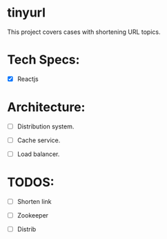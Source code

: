 # tinyurl

This project covers cases with shortening URL topics.

# Tech Specs:

- [x] Reactjs

# Architecture:

- [ ] Distribution system.

- [ ] Cache service.

- [ ] Load balancer.

# TODOS:

- [ ] Shorten link

- [ ] Zookeeper

- [ ] Distrib
